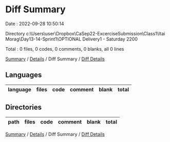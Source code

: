 # Diff Summary

Date : 2022-09-28 10:50:14

Directory c:\\Users\\user\\Dropbox\\CaSep22-ExcerciseSubmission\\Class1\\Itai Morag\\Day13-14-Sprint1\\OPTIONAL Delivery1 - Saturday 2200

Total : 0 files,  0 codes, 0 comments, 0 blanks, all 0 lines

[Summary](results.md) / [Details](details.md) / Diff Summary / [Diff Details](diff-details.md)

## Languages
| language | files | code | comment | blank | total |
| :--- | ---: | ---: | ---: | ---: | ---: |

## Directories
| path | files | code | comment | blank | total |
| :--- | ---: | ---: | ---: | ---: | ---: |

[Summary](results.md) / [Details](details.md) / Diff Summary / [Diff Details](diff-details.md)